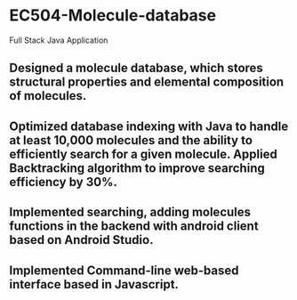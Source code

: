 # EC504-Molecule-database
Full Stack Java Application

## Designed a molecule database, which stores structural properties and elemental  composition of molecules. 
## Optimized database indexing with Java to handle at least 10,000 molecules and  the ability to efficiently search for a given molecule. Applied Backtracking algorithm to improve searching efficiency by 30%.
## Implemented searching, adding molecules functions in the backend with android client based on Android Studio.
## Implemented Command-line web-based interface based in Javascript. 
